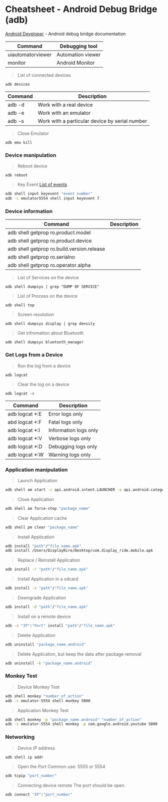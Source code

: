 # Cheatsheet - Android Debug Bridge (adb)

[Android Developer](https://developer.android.com/studio/command-line/adb) - Android debug bridge documentation  


| Command | Debugging tool |
| ------ | ------ |
| uiautomatorviewer | Automation viewer |
| monitor | Android Monitor |

> List of connected devices
```
adb devices 
```

| Command | Description |
| ------ | ------ |
| adb -d | Work with a real device |
| adb -e | Work with an emulator |
| adb -s | Work with a particular device by serial number |

> Close Emulator
```
adb emu kill 
```

### Device manipulation
> Reboot device
```
adb reboot
```

> Key Event
> [List of events](https://github.com/sergius-la/ADB/blob/master/ADB%20-%20KeyEvent)
```sh
adb shell input keyevent "event number"
adb -s emulator5554 shell input keyevent 7
```

### Device information
| Command | Description |
| ------ | ------ |
| adb shell getprop ro.product.model | |
| adb shell getprop ro.product.device | |
| adb shell getprop ro.build.version.release | |
| adb shell getprop ro.serialno | |
| adb shell getprop ro.operator.alpha | |


> List of Services on the device
```
adb shell dumpsys | grep "DUMP OF SERVICE"
```

> List of Process on the device
```
adb shell top
```

> Screen resolution
```
adb shell dumpsys display | grep density
```

> Get infromation about Bluetooth
```
adb shell dumpsys bluetooth_manager
```

### Get Logs from a Device

> Run the log from a device
```
adb logcat
```

> Clear the log on a device
```
adb logcat -c
```

| Command | Description |
| ------ | ------ |
| adb logcat *:E | Error logs only |
| abd logcat *:F | Fatal logs only |
| adb logcat *:I | Information logs only |
| adb logcat *:V | Verbose logs only |
| adb logcat *:D | Debugging logs only |
| adb logcat *:W | Warning logs only |

### Application manipulation
> Launch Application
```sh
adb shell am start -c api.android.intent.LAUNCHER -a api.android.category.MAIN -n "package_name"/"activity_name"
```

> Close Application
```sh
adb shell am force-stop "package_name"
```

> Clear Application cache
```sh
adb shell pm clear "package_name"
```

> Install Application
```sh
adb install "path"/"file_name.apk"
adb install /Users/DisplayRire/Desktop/com.display_ride.mobile.apk
```

> Replace / Reinstall Application
```sh
adb install -r "path"/"file_name.apk"
```

> Install Application in a sdcard
```sh
adb install -s "path"/"file_name.apk"
```

> Downgrade Application
```sh
adb install -d "path"/"file_name.apk"
```

> Install on a remote device
```sh
adb -s "IP":"Port" install "path"/"file_name.apk"
```

> Delete Application
```sh
adb uninstall "package_name.android"
```

> Delete Application, but keep the data after package removal
```sh
adb uninstall -k "package_name.android"
```

### Monkey Test

> Device Monkey Test
```sh
adb shell monkey "number_of_action"
adb -s emulator-5554 shell monkey 5000
```

> Application Monkey Test
```sh
adb shell monkey -p "package_name.android" "number_of_action"
adb -s emulator-5554 shell monkey -p com.google.android.youtube 5000
```

### Networking

> Device IP address 
```sh
adb shell ip addr
```

> Open the Port
Common use: 5555 or 5554
```sh
adb tcpip "port_number"
```

> Connecting device remote 
The port should be open. 
```sh
adb connect "IP":"port_number"
```






